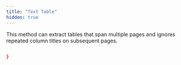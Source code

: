 ```yaml
---
title: "Text Table"
hidden: true
---
```

This method can extract tables that span multiple pages and ignores repeated column titles on subsequent pages.

```json

}
```









